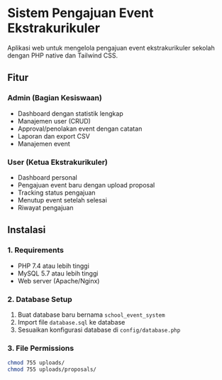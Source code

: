 # Sistem Pengajuan Event Ekstrakurikuler

Aplikasi web untuk mengelola pengajuan event ekstrakurikuler sekolah dengan PHP native dan Tailwind CSS.

## Fitur

### Admin (Bagian Kesiswaan)
- Dashboard dengan statistik lengkap
- Manajemen user (CRUD)
- Approval/penolakan event dengan catatan
- Laporan dan export CSV
- Manajemen event

### User (Ketua Ekstrakurikuler)
- Dashboard personal
- Pengajuan event baru dengan upload proposal
- Tracking status pengajuan
- Menutup event setelah selesai
- Riwayat pengajuan

## Instalasi

### 1. Requirements
- PHP 7.4 atau lebih tinggi
- MySQL 5.7 atau lebih tinggi
- Web server (Apache/Nginx)

### 2. Database Setup
1. Buat database baru bernama `school_event_system`
2. Import file `database.sql` ke database
3. Sesuaikan konfigurasi database di `config/database.php`

### 3. File Permissions
```bash
chmod 755 uploads/
chmod 755 uploads/proposals/
